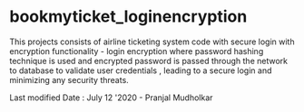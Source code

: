 # bookmyticket_loginencryption

This projects consists of airline ticketing system code with secure login with encryption functionality -
   login encryption where password hashing technique is used and encrypted password is passed through the network to database to validate user credentials , leading to a secure login and minimizing any security threats.
   
   
   Last modified Date : July 12 '2020 - Pranjal Mudholkar
